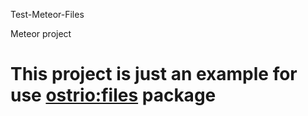 Test-Meteor-Files


Meteor project

This project is just an example for use [ostrio:files](https://github.com/VeliovGroup/Meteor-Files) package
========
